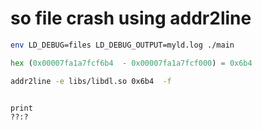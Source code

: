 # so file crash  using addr2line




```sh
env LD_DEBUG=files LD_DEBUG_OUTPUT=myld.log ./main
```


```py
hex (0x00007fa1a7fcf6b4  - 0x00007fa1a7fcf000) = 0x6b4
```


```sh
addr2line -e libs/libdl.so 0x6b4  -f


print
??:?
```